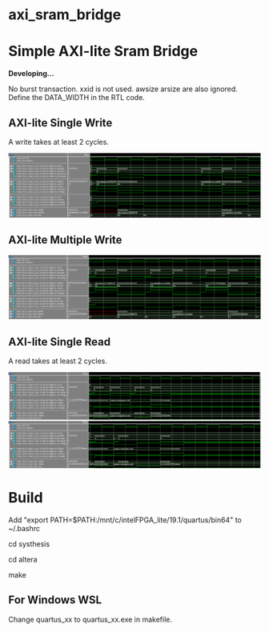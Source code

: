 # axi_sram_bridge
# Simple AXI-lite Sram Bridge

**Developing...**

No burst transaction. xxid is not used. awsize arsize are also ignored. Define the DATA_WIDTH in the RTL code.



## AXI-lite Single Write

A write takes at least 2 cycles.

![axi_sram_bridge_single_write](https://github.com/whensungoesdown/whensungoesdown.github.io/raw/main/_posts/axi_sram_bridge_single_write.png)



## AXI-lite Multiple Write


![axi_sram_bridge_multiple_write](https://github.com/whensungoesdown/whensungoesdown.github.io/raw/main/_posts/axi_sram_bridge_multiple_write.png)


## AXI-lite Single Read

A read takes at least 2 cycles.

![axi_sram_bridge_single_read1](https://github.com/whensungoesdown/whensungoesdown.github.io/raw/main/_posts/axi_sram_bridge_single_read1.png)
![axi_sram_bridge_single_read2](https://github.com/whensungoesdown/whensungoesdown.github.io/raw/main/_posts/axi_sram_bridge_single_read2.png)


# Build

Add "export PATH=$PATH:/mnt/c/intelFPGA_lite/19.1/quartus/bin64" to ~/.bashrc

cd systhesis

cd altera

make 

## For Windows WSL

Change quartus_xx to quartus_xx.exe in makefile.



